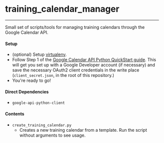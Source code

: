 # training_calendar_manager
---

Small set of scripts/tools for managing training calendars through the Google Calendar API.

#### Setup

- (optional) Setup [virtualenv](https://virtualenv.pypa.io/en/stable/).
- Follow Step 1 of the [Google Calendar API Python QuickStart guide](https://developers.google.com/google-apps/calendar/quickstart/python). This will get you set up with a Google Developer account (if necessary) and save the necessary OAuth2 client credentials in the write place (`client_secret.json`, in the root of this repository.)
- You're ready to go!

#### Direct Dependencies

- `google-api-python-client`

#### Contents

- `create_training_calendar.py`
    - Creates a new training calendar from a template. Run the script without arguments to see usage.
